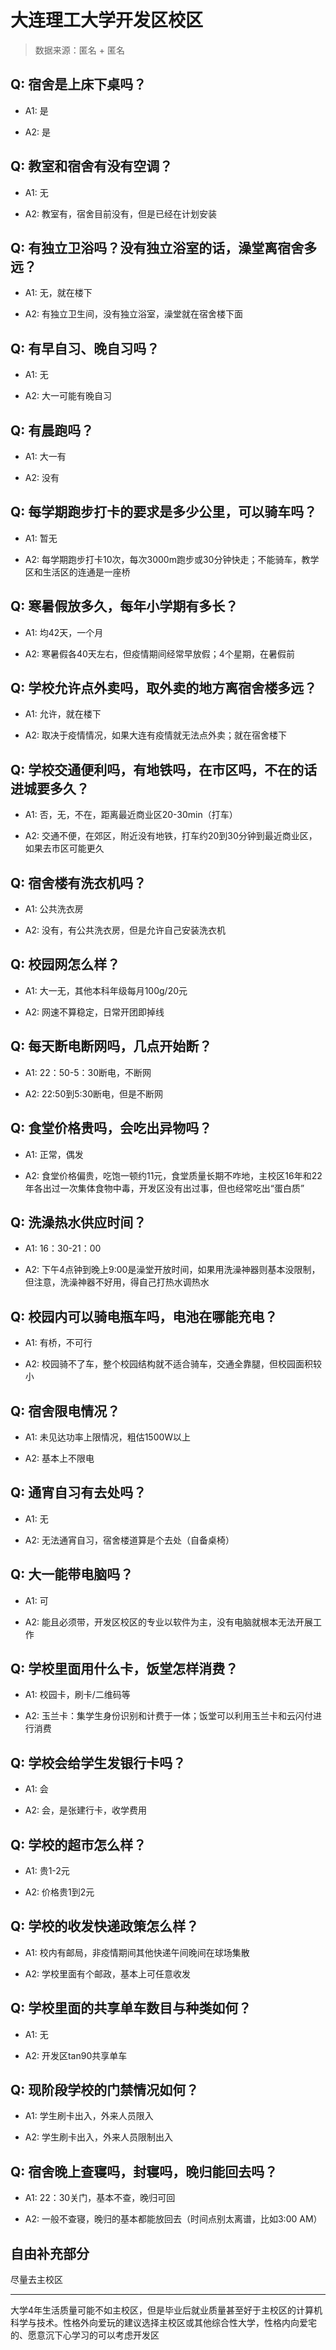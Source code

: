 # 大连理工大学开发区校区

> 数据来源：匿名 + 匿名

## Q: 宿舍是上床下桌吗？

- A1: 是

- A2: 是

## Q: 教室和宿舍有没有空调？

- A1: 无

- A2: 教室有，宿舍目前没有，但是已经在计划安装

## Q: 有独立卫浴吗？没有独立浴室的话，澡堂离宿舍多远？

- A1: 无，就在楼下

- A2: 有独立卫生间，没有独立浴室，澡堂就在宿舍楼下面

## Q: 有早自习、晚自习吗？

- A1: 无

- A2: 大一可能有晚自习

## Q: 有晨跑吗？

- A1: 大一有

- A2: 没有

## Q: 每学期跑步打卡的要求是多少公里，可以骑车吗？

- A1: 暂无

- A2: 每学期跑步打卡10次，每次3000m跑步或30分钟快走；不能骑车，教学区和生活区的连通是一座桥

## Q: 寒暑假放多久，每年小学期有多长？

- A1: 均42天，一个月

- A2: 寒暑假各40天左右，但疫情期间经常早放假；4个星期，在暑假前

## Q: 学校允许点外卖吗，取外卖的地方离宿舍楼多远？

- A1: 允许，就在楼下

- A2: 取决于疫情情况，如果大连有疫情就无法点外卖；就在宿舍楼下

## Q: 学校交通便利吗，有地铁吗，在市区吗，不在的话进城要多久？

- A1: 否，无，不在，距离最近商业区20-30min（打车）

- A2: 交通不便，在郊区，附近没有地铁，打车约20到30分钟到最近商业区，如果去市区可能更久

## Q: 宿舍楼有洗衣机吗？

- A1: 公共洗衣房

- A2: 没有，有公共洗衣房，但是允许自己安装洗衣机

## Q: 校园网怎么样？

- A1: 大一无，其他本科年级每月100g/20元

- A2: 网速不算稳定，日常开团即掉线

## Q: 每天断电断网吗，几点开始断？

- A1: 22：50-5：30断电，不断网

- A2: 22:50到5:30断电，但是不断网

## Q: 食堂价格贵吗，会吃出异物吗？

- A1: 正常，偶发

- A2: 食堂价格偏贵，吃饱一顿约11元，食堂质量长期不咋地，主校区16年和22年各出过一次集体食物中毒，开发区没有出过事，但也经常吃出“蛋白质”

## Q: 洗澡热水供应时间？

- A1: 16：30-21：00

- A2: 下午4点钟到晚上9:00是澡堂开放时间，如果用洗澡神器则基本没限制，但注意，洗澡神器不好用，得自己打热水调热水

## Q: 校园内可以骑电瓶车吗，电池在哪能充电？

- A1: 有桥，不可行

- A2: 校园骑不了车，整个校园结构就不适合骑车，交通全靠腿，但校园面积较小

## Q: 宿舍限电情况？

- A1: 未见达功率上限情况，粗估1500W以上

- A2: 基本上不限电

## Q: 通宵自习有去处吗？

- A1: 无

- A2: 无法通宵自习，宿舍楼道算是个去处（自备桌椅）

## Q: 大一能带电脑吗？

- A1: 可

- A2: 能且必须带，开发区校区的专业以软件为主，没有电脑就根本无法开展工作

## Q: 学校里面用什么卡，饭堂怎样消费？

- A1: 校园卡，刷卡/二维码等

- A2: 玉兰卡：集学生身份识别和计费于一体；饭堂可以利用玉兰卡和云闪付进行消费

## Q: 学校会给学生发银行卡吗？

- A1: 会

- A2: 会，是张建行卡，收学费用

## Q: 学校的超市怎么样？

- A1: 贵1-2元

- A2: 价格贵1到2元

## Q: 学校的收发快递政策怎么样？

- A1: 校内有邮局，非疫情期间其他快递午间晚间在球场集散

- A2: 学校里面有个邮政，基本上可任意收发

## Q: 学校里面的共享单车数目与种类如何？

- A1: 无

- A2: 开发区tan90共享单车

## Q: 现阶段学校的门禁情况如何？

- A1: 学生刷卡出入，外来人员限入

- A2: 学生刷卡出入，外来人员限制出入

## Q: 宿舍晚上查寝吗，封寝吗，晚归能回去吗？

- A1: 22：30关门，基本不查，晚归可回

- A2: 一般不查寝，晚归的基本都能放回去（时间点别太离谱，比如3:00 AM）

## 自由补充部分

尽量去主校区

***

大学4年生活质量可能不如主校区，但是毕业后就业质量甚至好于主校区的计算机科学与技术。性格外向爱玩的建议选择主校区或其他综合性大学，性格内向爱宅的、愿意沉下心学习的可以考虑开发区